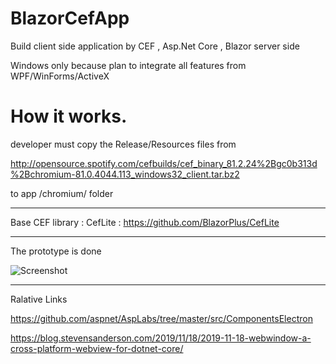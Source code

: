 # BlazorCefApp

Build client side application by CEF , Asp.Net Core , Blazor server side

Windows only because plan to integrate all features from WPF/WinForms/ActiveX 

# How it works. 

developer must copy the Release/Resources files from

http://opensource.spotify.com/cefbuilds/cef_binary_81.2.24%2Bgc0b313d%2Bchromium-81.0.4044.113_windows32_client.tar.bz2

to app /chromium/ folder

----

Base CEF library : CefLite : https://github.com/BlazorPlus/CefLite

----

The prototype is done

![Screenshot](https://github.com/BlazorPlus/BlazorCefWin/raw/master/demoscreenshots/demo-index.png)


----

Ralative Links

https://github.com/aspnet/AspLabs/tree/master/src/ComponentsElectron

https://blog.stevensanderson.com/2019/11/18/2019-11-18-webwindow-a-cross-platform-webview-for-dotnet-core/


